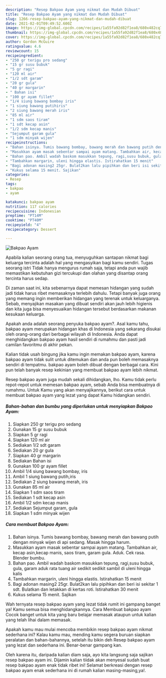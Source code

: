 ```yaml
---
description: "Resep Bakpao Ayam yang nikmat dan Mudah Dibuat"
title: "Resep Bakpao Ayam yang nikmat dan Mudah Dibuat"
slug: 1266-resep-bakpao-ayam-yang-nikmat-dan-mudah-dibuat
date: 2021-02-01T09:49:52.600Z
image: https://img-global.cpcdn.com/recipes/1a55fa92d82f1ea8/680x482cq70/bakpao-ayam-foto-resep-utama.jpg
thumbnail: https://img-global.cpcdn.com/recipes/1a55fa92d82f1ea8/680x482cq70/bakpao-ayam-foto-resep-utama.jpg
cover: https://img-global.cpcdn.com/recipes/1a55fa92d82f1ea8/680x482cq70/bakpao-ayam-foto-resep-utama.jpg
author: Gordon McGuire
ratingvalue: 4.6
reviewcount: 15
recipeingredient:
- "250 gr terigu pro sedang"
- "15 gr susu bubuk"
- "5 gr ragi"
- "120 ml air"
- "1/2 sdt garam"
- "20 gr gula"
- "40 gr margarin"
- " Bahan isi"
- "100 gr ayam fillet"
- "1/4 siung bawang bombay iris"
- "1 siung bawang putihiris"
- "2 siung bawang merah iris"
- "85 ml air"
- "1 sdm saos tiram"
- "1 sdt kecap asin"
- "1/2 sdm kecap manis"
- "Sejumput garam gula"
- "1 sdm minyak wijen"
recipeinstructions:
- "Bahan isinya. Tumis bawang bombay, bawang merah dan bawang putih dengan minyak wijen di api sedang. Masak hingga harum."
- "Masukkan ayam masak sebentar sampai ayam matang. Tambahkan air, kecap asin,kecap manis, saos tiram, garam gula. Aduk. Cek rasa. Blender bumbu."
- "Bahan pao. Ambil wadah baskom masukkan tepung, ragi,susu bubuk, gula, garam aduk rata tuang air sedikit sedikit sambil di uleni hingga kalis"
- "Tambahkan margarin, uleni hingga elastis. Istirahatkan 15 menit"
- "Bagi adonan masing2 25gr. Bulat2kan lalu pipihkan dan beri isi sekitar 1 sdt. Bulatkan dan letakkan di kertas roti. Istirahatkan 30 menit"
- "Kukus selama 15 menit. Sajikan"
categories:
- Resep
tags:
- bakpao
- ayam

katakunci: bakpao ayam 
nutrition: 117 calories
recipecuisine: Indonesian
preptime: "PT14M"
cooktime: "PT40M"
recipeyield: "4"
recipecategory: Dessert

---
```



![Bakpao Ayam](https://img-global.cpcdn.com/recipes/1a55fa92d82f1ea8/680x482cq70/bakpao-ayam-foto-resep-utama.jpg)

Apabila kalian seorang orang tua, menyuguhkan santapan nikmat bagi keluarga tercinta adalah hal yang mengasyikan bagi kamu sendiri. Tugas seorang istri Tidak hanya mengurus rumah saja, tetapi anda pun wajib memastikan kebutuhan gizi tercukupi dan olahan yang disantap orang tercinta harus sedap.

Di zaman  saat ini, kita sebenarnya dapat memesan hidangan yang sudah jadi tidak harus ribet memasaknya terlebih dahulu. Tetapi banyak juga orang yang memang ingin memberikan hidangan yang terenak untuk keluarganya. Sebab, menyajikan masakan yang dibuat sendiri akan jauh lebih higienis dan kita juga bisa menyesuaikan hidangan tersebut berdasarkan makanan kesukaan keluarga. 



Apakah anda adalah seorang penyuka bakpao ayam?. Asal kamu tahu, bakpao ayam merupakan hidangan khas di Indonesia yang sekarang disukai oleh orang-orang dari berbagai wilayah di Indonesia. Anda dapat menghidangkan bakpao ayam hasil sendiri di rumahmu dan pasti jadi camilan favoritmu di akhir pekan.

Kalian tidak usah bingung jika kamu ingin memakan bakpao ayam, karena bakpao ayam tidak sulit untuk ditemukan dan anda pun boleh memasaknya sendiri di tempatmu. bakpao ayam boleh dibuat dengan berbagai cara. Kini pun telah banyak resep kekinian yang membuat bakpao ayam lebih nikmat.

Resep bakpao ayam juga mudah sekali dihidangkan, lho. Kamu tidak perlu repot-repot untuk memesan bakpao ayam, sebab Anda bisa membuatnya di rumahmu. Untuk Kamu yang akan menyajikannya, berikut cara untuk membuat bakpao ayam yang lezat yang dapat Kamu hidangkan sendiri.

<!--inarticleads1-->

##### Bahan-bahan dan bumbu yang diperlukan untuk menyiapkan Bakpao Ayam:

1. Siapkan 250 gr terigu pro sedang
1. Gunakan 15 gr susu bubuk
1. Siapkan 5 gr ragi
1. Siapkan 120 ml air
1. Sediakan 1/2 sdt garam
1. Sediakan 20 gr gula
1. Siapkan 40 gr margarin
1. Sediakan  Bahan isi
1. Gunakan 100 gr ayam fillet
1. Ambil 1/4 siung bawang bombay, iris
1. Ambil 1 siung bawang putih,iris
1. Sediakan 2 siung bawang merah, iris
1. Gunakan 85 ml air
1. Siapkan 1 sdm saos tiram
1. Sediakan 1 sdt kecap asin
1. Ambil 1/2 sdm kecap manis
1. Sediakan Sejumput garam, gula
1. Siapkan 1 sdm minyak wijen




<!--inarticleads2-->

##### Cara membuat Bakpao Ayam:

1. Bahan isinya. Tumis bawang bombay, bawang merah dan bawang putih dengan minyak wijen di api sedang. Masak hingga harum.
1. Masukkan ayam masak sebentar sampai ayam matang. Tambahkan air, kecap asin,kecap manis, saos tiram, garam gula. Aduk. Cek rasa. Blender bumbu.
1. Bahan pao. Ambil wadah baskom masukkan tepung, ragi,susu bubuk, gula, garam aduk rata tuang air sedikit sedikit sambil di uleni hingga kalis
1. Tambahkan margarin, uleni hingga elastis. Istirahatkan 15 menit
1. Bagi adonan masing2 25gr. Bulat2kan lalu pipihkan dan beri isi sekitar 1 sdt. Bulatkan dan letakkan di kertas roti. Istirahatkan 30 menit
1. Kukus selama 15 menit. Sajikan




Wah ternyata resep bakpao ayam yang lezat tidak rumit ini gampang banget ya! Kamu semua bisa menghidangkannya. Cara Membuat bakpao ayam Cocok banget untuk kita yang baru belajar memasak ataupun untuk kalian yang telah lihai dalam memasak.

Apakah kamu mau mulai mencoba membikin resep bakpao ayam nikmat sederhana ini? Kalau kamu mau, mending kamu segera buruan siapkan peralatan dan bahan-bahannya, setelah itu bikin deh Resep bakpao ayam yang lezat dan sederhana ini. Benar-benar gampang kan. 

Oleh karena itu, daripada kalian diam saja, ayo kita langsung saja sajikan resep bakpao ayam ini. Dijamin kalian tiidak akan menyesal sudah buat resep bakpao ayam enak tidak ribet ini! Selamat berkreasi dengan resep bakpao ayam enak sederhana ini di rumah kalian masing-masing,ya!.

